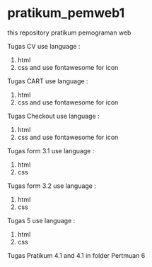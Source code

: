 # pratikum_pemweb1
this repository pratikum pemograman web

Tugas CV use language :
  1. html
  2. css
  and use fontawesome for icon

Tugas CART use language :
  1. html
  2. css
  and use fontawesome for icon
  
Tugas Checkout use language :
  1. html
  2. css
  and use fontawesome for icon
  
Tugas form 3.1 use language :
  1. html
  2. css
  
Tugas form 3.2 use language :
  1. html
  2. css

Tugas 5 use language :
  1. html
  2. css

Tugas Pratikum 4.1 and 4.1 in folder Pertmuan 6
